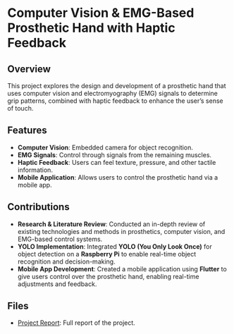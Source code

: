 # Computer Vision & EMG-Based Prosthetic Hand with Haptic Feedback

## Overview
This project explores the design and development of a prosthetic hand that uses computer vision and electromyography (EMG) signals to determine grip patterns, combined with haptic feedback to enhance the user’s sense of touch.

## Features
- **Computer Vision**: Embedded camera for object recognition.
- **EMG Signals**: Control through signals from the remaining muscles.
- **Haptic Feedback**: Users can feel texture, pressure, and other tactile information.
- **Mobile Application**: Allows users to control the prosthetic hand via a mobile app.

## Contributions
- **Research & Literature Review**: Conducted an in-depth review of existing technologies and methods in prosthetics, computer vision, and EMG-based control systems.
- **YOLO Implementation**: Integrated **YOLO (You Only Look Once)** for object detection on a **Raspberry Pi** to enable real-time object recognition and decision-making.
- **Mobile App Development**: Created a mobile application using **Flutter** to give users control over the prosthetic hand, enabling real-time adjustments and feedback.

## Files
- [Project Report]([Final%20Copy%20-%20Vision%20Prosthesis.pdf](https://github.com/imaansh/Vision-Prosthesis/blob/ed35e4a3ffb1cd25841872e3f871f6b80883992e/Final%20Copy%20-%20Vision%20Prosthesis.pdf)): Full report of the project.

